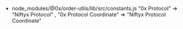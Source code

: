 - node_modules/@0x/order-utils/lib/src/constants.js "0x Protocol" => "Niftyx Protocol" , "0x Protocol Coordinate" => "Niftyx Protocol Coordinate"
